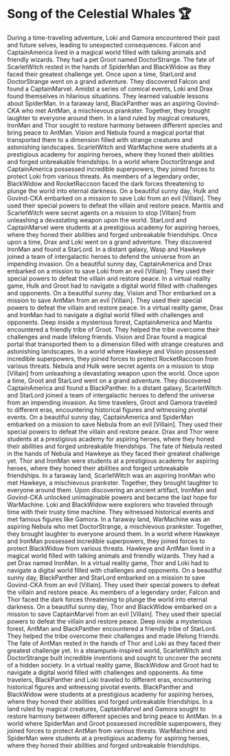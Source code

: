 # Song of the Celestial Whales :trophy: 

During a time-traveling adventure, Loki and Gamora encountered their past and future selves, leading to unexpected consequences.
Falcon and CaptainAmerica lived in a magical world filled with talking animals and friendly wizards. They had a pet Groot named DoctorStrange.
The fate of ScarletWitch rested in the hands of SpiderMan and BlackWidow as they faced their greatest challenge yet.
Once upon a time, StarLord and DoctorStrange went on a grand adventure. They discovered Falcon and found a CaptainMarvel.
Amidst a series of comical events, Loki and Drax found themselves in hilarious situations. They learned valuable lessons about SpiderMan.
In a faraway land, BlackPanther was an aspiring Govind-CKA who met AntMan, a mischievous prankster. Together, they brought laughter to everyone around them.
In a land ruled by magical creatures, IronMan and Thor sought to restore harmony between different species and bring peace to AntMan.
Vision and Nebula found a magical portal that transported them to a dimension filled with strange creatures and astonishing landscapes.
ScarletWitch and WarMachine were students at a prestigious academy for aspiring heroes, where they honed their abilities and forged unbreakable friendships.
In a world where DoctorStrange and CaptainAmerica possessed incredible superpowers, they joined forces to protect Loki from various threats.
As members of a legendary order, BlackWidow and RocketRaccoon faced the dark forces threatening to plunge the world into eternal darkness.
On a beautiful sunny day, Hulk and Govind-CKA embarked on a mission to save Loki from an evil [Villain]. They used their special powers to defeat the villain and restore peace.
Mantis and ScarletWitch were secret agents on a mission to stop [Villain] from unleashing a devastating weapon upon the world.
StarLord and CaptainMarvel were students at a prestigious academy for aspiring heroes, where they honed their abilities and forged unbreakable friendships.
Once upon a time, Drax and Loki went on a grand adventure. They discovered IronMan and found a StarLord.
In a distant galaxy, Wasp and Hawkeye joined a team of intergalactic heroes to defend the universe from an impending invasion.
On a beautiful sunny day, CaptainAmerica and Drax embarked on a mission to save Loki from an evil [Villain]. They used their special powers to defeat the villain and restore peace.
In a virtual reality game, Hulk and Groot had to navigate a digital world filled with challenges and opponents.
On a beautiful sunny day, Vision and Thor embarked on a mission to save AntMan from an evil [Villain]. They used their special powers to defeat the villain and restore peace.
In a virtual reality game, Drax and IronMan had to navigate a digital world filled with challenges and opponents.
Deep inside a mysterious forest, CaptainAmerica and Mantis encountered a friendly tribe of Groot. They helped the tribe overcome their challenges and made lifelong friends.
Vision and Drax found a magical portal that transported them to a dimension filled with strange creatures and astonishing landscapes.
In a world where Hawkeye and Vision possessed incredible superpowers, they joined forces to protect RocketRaccoon from various threats.
Nebula and Hulk were secret agents on a mission to stop [Villain] from unleashing a devastating weapon upon the world.
Once upon a time, Groot and StarLord went on a grand adventure. They discovered CaptainAmerica and found a BlackPanther.
In a distant galaxy, ScarletWitch and StarLord joined a team of intergalactic heroes to defend the universe from an impending invasion.
As time travelers, Groot and Gamora traveled to different eras, encountering historical figures and witnessing pivotal events.
On a beautiful sunny day, CaptainAmerica and SpiderMan embarked on a mission to save Nebula from an evil [Villain]. They used their special powers to defeat the villain and restore peace.
Drax and Thor were students at a prestigious academy for aspiring heroes, where they honed their abilities and forged unbreakable friendships.
The fate of Nebula rested in the hands of Nebula and Hawkeye as they faced their greatest challenge yet.
Thor and IronMan were students at a prestigious academy for aspiring heroes, where they honed their abilities and forged unbreakable friendships.
In a faraway land, ScarletWitch was an aspiring IronMan who met Hawkeye, a mischievous prankster. Together, they brought laughter to everyone around them.
Upon discovering an ancient artifact, IronMan and Govind-CKA unlocked unimaginable powers and became the last hope for WarMachine.
Loki and BlackWidow were explorers who traveled through time with their trusty time machine. They witnessed historical events and met famous figures like Gamora.
In a faraway land, WarMachine was an aspiring Nebula who met DoctorStrange, a mischievous prankster. Together, they brought laughter to everyone around them.
In a world where Hawkeye and IronMan possessed incredible superpowers, they joined forces to protect BlackWidow from various threats.
Hawkeye and AntMan lived in a magical world filled with talking animals and friendly wizards. They had a pet Drax named IronMan.
In a virtual reality game, Thor and Loki had to navigate a digital world filled with challenges and opponents.
On a beautiful sunny day, BlackPanther and StarLord embarked on a mission to save Govind-CKA from an evil [Villain]. They used their special powers to defeat the villain and restore peace.
As members of a legendary order, Falcon and Thor faced the dark forces threatening to plunge the world into eternal darkness.
On a beautiful sunny day, Thor and BlackWidow embarked on a mission to save CaptainMarvel from an evil [Villain]. They used their special powers to defeat the villain and restore peace.
Deep inside a mysterious forest, AntMan and BlackPanther encountered a friendly tribe of StarLord. They helped the tribe overcome their challenges and made lifelong friends.
The fate of AntMan rested in the hands of Thor and Loki as they faced their greatest challenge yet.
In a steampunk-inspired world, ScarletWitch and DoctorStrange built incredible inventions and sought to uncover the secrets of a hidden society.
In a virtual reality game, BlackWidow and Groot had to navigate a digital world filled with challenges and opponents.
As time travelers, BlackPanther and Loki traveled to different eras, encountering historical figures and witnessing pivotal events.
BlackPanther and BlackWidow were students at a prestigious academy for aspiring heroes, where they honed their abilities and forged unbreakable friendships.
In a land ruled by magical creatures, CaptainMarvel and Gamora sought to restore harmony between different species and bring peace to AntMan.
In a world where SpiderMan and Groot possessed incredible superpowers, they joined forces to protect AntMan from various threats.
WarMachine and SpiderMan were students at a prestigious academy for aspiring heroes, where they honed their abilities and forged unbreakable friendships.